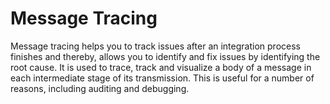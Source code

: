 # Message Tracing

Message tracing helps you to track issues after an integration process finishes and thereby, allows you to identify and fix issues by identifying the root cause. It is used to trace, track and visualize a body of a message in each intermediate stage of its transmission. This is useful for a number of reasons, including auditing and debugging.